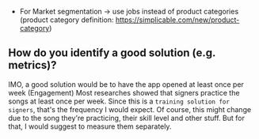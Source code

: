 * For Market segmentation -> use jobs instead of product categories (product category definition: https://simplicable.com/new/product-category)

## How do you identify a good solution (e.g. metrics)?
IMO, a good solution would be to have the app opened at least once per week (Engagement)
Most researches showed that signers practice the songs at least once per week.
Since this is a `training solution for signers`, that's the frequency I would expect.
Of course, this might change due to the song they're practicing, their skill level and other stuff.
But for that, I would suggest to measure them separately.